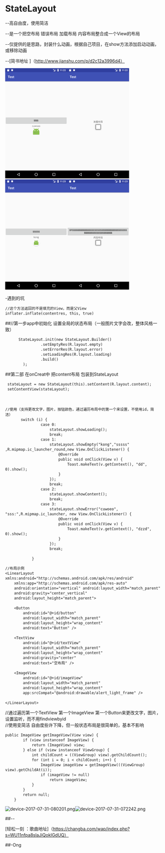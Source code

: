 
# StateLayout

--高自由度，使用简洁

--是一个把空布局 错误布局 加载布局 内容布局整合成一个View的布局

--仅提供的是思路，封装什么动画，根据自己项目，在show方法添加启动动画，或移除动画

--[简书地址 ]（http://www.jianshu.com/p/d2c12a3996d4）

<img src="https://github.com/While1true/StateLayout/blob/master/device-2017-07-31-072242.png" width=200 height=355 /><img src="https://github.com/While1true/StateLayout/blob/master/device-2017-07-31-072253.png" width=200 height=355 /><img src="https://github.com/While1true/StateLayout/blob/master/device-2017-07-31-072305.png" width=200 height=355 /><img src="https://github.com/While1true/StateLayout/blob/master/device-2017-07-31-072328.png" width=200 height=355 />


-遇到的坑 
```
//这个方法返回的不是填充的View，而是父View
inflater.inflate(contentres, this, true)
```
##//第一步app中初始化 设置全局的状态布局（一般图片文字会改，整体风格一致）
```
      StateLayout.init(new StateLayout.Builder()
                .setEmptyRes(R.layout.empty)
                .setErrorRes(R.layout.error)
                .setLoadingRes(R.layout.loading)
                .build()
        );
```



##第二部 在onCreat中 把content布局 包装到StateLayout
```
 stateLayout = new StateLayout(this).setContent(R.layout.content);
 setContentView(stateLayout);



//使用（支持更改文字，图片，按钮颜色，通过遍历布局中的第一个来设置，不使用id，简洁）
       switch (i) {
                case 0:
                    stateLayout.showLoading();
                    break;
                case 1:
                    stateLayout.showEmpty("kong","sssss" ,R.mipmap.ic_launcher_round,new View.OnClickListener() {
                        @Override
                        public void onClick(View v) {
                            Toast.makeText(v.getContext(), "dd", 0).show();
                        }
                    });
                    break;
                case 2:
                    stateLayout.showContent();
                    break;
                case 3:
                    stateLayout.showError("cuwoeo", "sss:",R.mipmap.ic_launcher, new View.OnClickListener() {
                        @Override
                        public void onClick(View v) {
                            Toast.makeText(v.getContext(), "dzzd", 0).show();
                        }
                    });
                    break;

            }
```
```
//布局示例
<LinearLayout xmlns:android="http://schemas.android.com/apk/res/android"
    xmlns:app="http://schemas.android.com/apk/res-auto"
    android:orientation="vertical" android:layout_width="match_parent"
    android:gravity="center_vertical"
    android:layout_height="match_parent">

    <Button
        android:id="@+id/button"
        android:layout_width="match_parent"
        android:layout_height="wrap_content"
        android:text="Button" />

    <TextView
        android:id="@+id/textView"
        android:layout_width="match_parent"
        android:layout_height="wrap_content"
        android:gravity="center"
        android:text="空布局" />

    <ImageView
        android:id="@+id/imageView"
        android:layout_width="match_parent"
        android:layout_height="wrap_content"
        app:srcCompat="@android:drawable/alert_light_frame" />

</LinearLayout>
```

//通过遍历第一个TextView 第一个ImageView 第一个Button来更改文字，图片，设置监听，而不用findviewbyid  
//使用变简洁 自由度些许下降，但一般状态布局是很简单的，基本不影响
```
public ImageView getImageView(View view) {
        if (view instanceof ImageView) {
            return (ImageView) view;
        } else if (view instanceof ViewGroup) {
            int childCount = ((ViewGroup) view).getChildCount();
            for (int i = 0; i < childCount; i++) {
                ImageView imageView = getImageView(((ViewGroup) view).getChildAt(i));
                if (imageView != null)
                    return imageView;
            }
        }
        return null;
    }
```

![device-2017-07-31-080201.png](http://upload-images.jianshu.io/upload_images/6456519-8c83fba610d4aa49.png?imageMogr2/auto-orient/strip%7CimageView2/2/w/200)![device-2017-07-31-072242.png](http://upload-images.jianshu.io/upload_images/6456519-4790063669d34feb.png?imageMogr2/auto-orient/strip%7CimageView2/2/w/200)

##--

[轻松一刻 ：歌曲地址]（https://changba.com/wap/index.php?s=WU11nfpa8slaJiQokIGdUQ）

##-Ong
